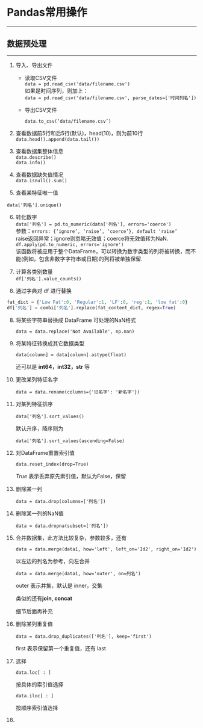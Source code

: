 # Pandas常用操作
---
## 数据预处理
---
1. 导入、导出文件  
   * 读取CSV文件  
     `data = pd.read_csv('data/filename.csv')`  
     如果是时间序列，则加上：  
     `data = pd.read_csv('data/filename.csv', parse_dates=['时间列名'])`

   * 导出CSV文件

     `data.to_csv(‘data/filename.csv’)`

2. 查看数据前5行和后5行(默认)，head(10)，则为前10行  
    `data.head().append(data.tail())`

3. 查看数据集整体信息  
    `data.describe()`  
    `data.info()`

4. 查看数据缺失值情况  
    `data.isnull().sum()`

5. 查看某特征唯一值

  `data['列名'].unique()`

6. 转化数字  
    `data['列名'] = pd.to_numeric(data['列名'], errors='coerce')`  
    参数：`errors: {‘ignore’, ‘raise’, ‘coerce’}, default ‘raise’`  
    raise返回异常；ignore则忽略无效值；coerce将无效值转为NaN.  
    `df.apply(pd.to_numeric, errors='ignore')`  
    该函数将被应用于整个DataFrame，可以转换为数字类型的列将被转换，而不能(例如，包含非数字字符串或日期)的列将被单独保留.

7. 计算各类别数量  
    `df['列名'].value_counts()`  

8. 通过字典对 df 进行替换
```python
fat_dict = {'Low Fat':0, 'Regular':1, 'LF':0, 'reg':1, 'low fat':0} 
df['列名'] = combi['列名'].replace(fat_content_dict, regex=True)
```

8. 将某些字符串替换成 DataFrame 可处理的NaN格式

    `data = data.replace('Not Available', np.nan)`

9. 将某特征转换成其它数据类型

    `data[column] = data[column].astype(float)`

    还可以是 **int64，int32，str** 等

10. 更改某列特征名字

    `data = data.rename(columns={'旧名字': '新名字'})`

11. 对某列特征排序

     `data['列名'].sort_values()`

     默认升序，降序则为

     `data['列名'].sort_values(ascending=False)`

12. 对DataFrame重置索引值

     `data.reset_index(drop=True)`

     *True* 表示丢弃原先索引值，默认为False，保留  

13. 删除某一列

     `data = data.drop(columns=['列名'])`

14. 删除某一列的NaN值

     `data = data.dropna(subset=['列名'])`

15. 合并数据集，此方法比较复杂，参数较多，还有

     `data = data.merge(data1, how='left', left_on='Id2', right_on='Id2')`

     以左边的列名为参考，向左合并

     `data = data.merge(data1, how='outer', on=列名')`

     outer 表示并集，默认是 inner，交集

     类似的还有**join, concat**

     细节后面再补充

16. 删除某列重复值

     `data = data.drop_duplicates(['列名'], keep='first')`

     first 表示保留第一个重复值，还有 last

17. 选择

     `data.loc[ : ]`	

     按具体的索引值选择

     `data.iloc[ : ]`

      按顺序索引值选择

18. 


